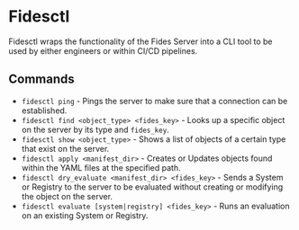 # Fidesctl

Fidesctl wraps the functionality of the Fides Server into a CLI tool to be used by either engineers or within CI/CD pipelines.

## Commands

* `fidesctl ping` - Pings the server to make sure that a connection can be established.
* `fidesctl find <object_type> <fides_key>` - Looks up a specific object on the server by its type and `fides_key`.
* `fidesctl show <object_type>` - Shows a list of objects of a certain type that exist on the server.
* `fidesctl apply <manifest_dir>` - Creates or Updates objects found within the YAML files at the specified path.
* `fidesctl dry_evaluate <manifest_dir> <fides_key>` - Sends a System or Registry to the server to be evaluated without creating or modifying the object on the server.
* `fidesctl evaluate [system|registry] <fides_key>` - Runs an evaluation on an existing System or Registry.
